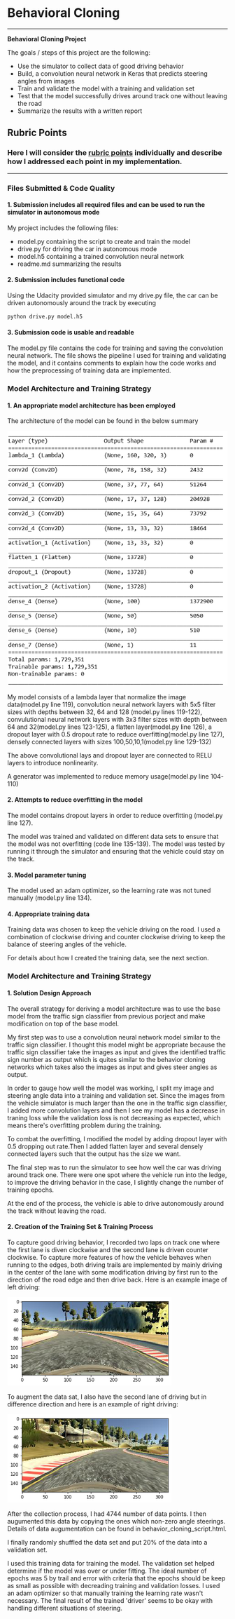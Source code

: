 
# **Behavioral Cloning** 


---

**Behavioral Cloning Project**

The goals / steps of this project are the following:
* Use the simulator to collect data of good driving behavior
* Build, a convolution neural network in Keras that predicts steering angles from images
* Train and validate the model with a training and validation set
* Test that the model successfully drives around track one without leaving the road
* Summarize the results with a written report


[//]: # (Image References)

[image1]: ./examples/model_architecture.png "Model architecture"
[image2]: ./examples/left_drive.png "left driving"
[image3]: ./examples/right_drive.png "right driving"

## Rubric Points
### Here I will consider the [rubric points](https://review.udacity.com/#!/rubrics/432/view) individually and describe how I addressed each point in my implementation.  

---
### Files Submitted & Code Quality

#### 1. Submission includes all required files and can be used to run the simulator in autonomous mode

My project includes the following files:
* model.py containing the script to create and train the model
* drive.py for driving the car in autonomous mode
* model.h5 containing a trained convolution neural network 
* readme.md summarizing the results

#### 2. Submission includes functional code
Using the Udacity provided simulator and my drive.py file, the car can be driven autonomously around the track by executing 
```sh
python drive.py model.h5
```

#### 3. Submission code is usable and readable

The model.py file contains the code for training and saving the convolution neural network. The file shows the pipeline I used for training and validating the model, and it contains comments to explain how the code works and how the preprocessing of training data are implemented.


### Model Architecture and Training Strategy

#### 1. An appropriate model architecture has been employed

The architecture of the model can be found in the below summary

![alt text][image1]



My model consists of a lambda layer that normalize the image data(model.py line 119), convolution neural network layers with 5x5 filter sizes with depths between 32, 64 and 128 (model.py lines 119-122), convulutional neural network layers with 3x3 filter sizes with depth between 64 and 32(model.py lines 123-125), a flatten layer(model.py line 126), a dropout layer with 0.5 dropout rate to reduce overfitting(model.py line 127), densely connected layers with sizes 100,50,10,1(model.py line 129-132)

The above convolutional lays and dropout layer are connected to RELU layers to introduce nonlinearity. 

A generator was implemented to reduce memory usage(model.py line 104-110)


#### 2. Attempts to reduce overfitting in the model

The model contains dropout layers in order to reduce overfitting (model.py line 127). 

The model was trained and validated on different data sets to ensure that the model was not overfitting (code line 135-139). The model was tested by running it through the simulator and ensuring that the vehicle could stay on the track.

#### 3. Model parameter tuning

The model used an adam optimizer, so the learning rate was not tuned manually (model.py line 134).

#### 4. Appropriate training data

Training data was chosen to keep the vehicle driving on the road. I used a combination of clockwise driving and counter clockwise driving to keep the balance of steering angles of the vehicle.

For details about how I created the training data, see the next section. 

### Model Architecture and Training Strategy

#### 1. Solution Design Approach

The overall strategy for deriving a model architecture was to use the base model from the traffic sign classifier from previous porject and make modification on top of the base model.

My first step was to use a convolution neural network model similar to the traffic sign classifier. I thought this model might be appropriate because the traffic sign classifier take the images as input and gives the identified traffic sign number as output which is quites similar to the behavior cloning networks which takes also the images as input and gives steer angles as output.

In order to gauge how well the model was working, I split my image and steering angle data into a training and validation set. Since the images from the vehicle simulator is much larger than the one in the traffic sign classifier, I added more convolution layers and then I see my model has a decrease in traning loss while the validation loss is not decreasing as expected, which means there's overfitting problem during the training.

To combat the overfitting, I modified the model by adding dropout layer with 0.5 dropping out rate.Then I added flatten layer and several densely connected layers such that the output has the size we want.

The final step was to run the simulator to see how well the car was driving around track one. There were one spot where the vehicle run into the ledge, to improve the driving behavior in the case, I slightly change the number of training epochs.

At the end of the process, the vehicle is able to drive autonomously around the track without leaving the road.


#### 2. Creation of the Training Set & Training Process

To capture good driving behavior, I recorded two laps on track one where the first lane is diven clockwise and the second lane is driven counter clockwise. To capture more features of how the vehicle behaves when running to the edges, both driving trails are implemented by mainly driving in the center of the lane with some modification driving by first run to the direction of the road edge and then drive back. Here is an example image of left driving:

![alt text][image2]



To augment the data sat, I also have the second lane of driving but in difference direction and here is an example of right driving:

![alt text][image3]



After the collection process, I had 4744 number of data points. I then augumented this data by copying the ones which non-zero angle steerings. Details of data augumentation can be found in behavior_cloning_script.html.


I finally randomly shuffled the data set and put 20% of the data into a validation set. 

I used this training data for training the model. The validation set helped determine if the model was over or under fitting. The ideal number of epochs was 5 by trail and error with criteria that the epochs should be keep as small as possible with decreading training and validation losses. I used an adam optimizer so that manually training the learning rate wasn't necessary. The final result of the trained 'driver' seems to be okay with handling different situations of steering.

